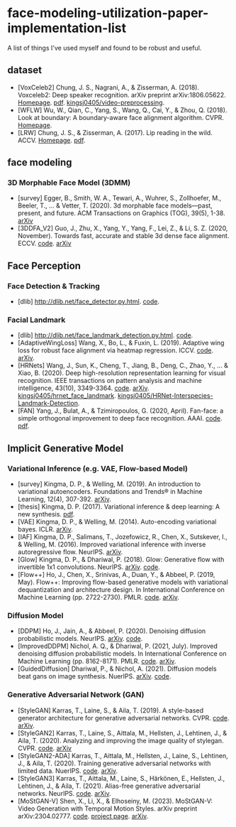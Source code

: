 # face-modeling-utilization-paper-implementation-list
A list of things I've used myself and found to be robust and useful.

## dataset

- [VoxCeleb2] Chung, J. S., Nagrani, A., & Zisserman, A. (2018). Voxceleb2: Deep speaker recognition. arXiv preprint arXiv:1806.05622. [Homepage](https://www.robots.ox.ac.uk/~vgg/data/voxceleb/vox2.html). [pdf](https://www.robots.ox.ac.uk/~vgg/publications/2018/Chung18a/chung18a.pdf). [kingsj0405/video-preprocessing](https://github.com/kingsj0405/video-preprocessing).
- [WFLW] Wu, W., Qian, C., Yang, S., Wang, Q., Cai, Y., & Zhou, Q. (2018). Look at boundary: A boundary-aware face alignment algorithm. CVPR. [Homepage](https://wywu.github.io/projects/LAB/WFLW.html).
- [LRW] Chung, J. S., & Zisserman, A. (2017). Lip reading in the wild. ACCV. [Homepage](https://www.robots.ox.ac.uk/~vgg/data/lip_reading/lrw1.html). [pdf](https://www.robots.ox.ac.uk/~vgg/publications/2016/Chung16/chung16.pdf).

## face modeling

### 3D Morphable Face Model (3DMM)
- [survey] Egger, B., Smith, W. A., Tewari, A., Wuhrer, S., Zollhoefer, M., Beeler, T., ... & Vetter, T. (2020). 3d morphable face models—past, present, and future. ACM Transactions on Graphics (TOG), 39(5), 1-38. [arXiv](https://arxiv.org/abs/1909.01815)
- [3DDFA_V2] Guo, J., Zhu, X., Yang, Y., Yang, F., Lei, Z., & Li, S. Z. (2020, November). Towards fast, accurate and stable 3d dense face alignment. ECCV. [code](https://github.com/cleardusk/3DDFA_V2). [arXiv](https://arxiv.org/abs/2009.09960)

## Face Perception

### Face Detection & Tracking
- [dlib] http://dlib.net/face_detector.py.html. [code](http://dlib.net/face_detector.py.html).

### Facial Landmark
- [dlib] http://dlib.net/face_landmark_detection.py.html. [code](http://dlib.net/face_landmark_detection.py.html).
- [AdaptiveWingLoss] Wang, X., Bo, L., & Fuxin, L. (2019). Adaptive wing loss for robust face alignment via heatmap regression. ICCV. [code](https://github.com/protossw512/AdaptiveWingLoss). [arXiv](https://arxiv.org/abs/1904.07399).
- [HRNets] Wang, J., Sun, K., Cheng, T., Jiang, B., Deng, C., Zhao, Y., ... & Xiao, B. (2020). Deep high-resolution representation learning for visual recognition. IEEE transactions on pattern analysis and machine intelligence, 43(10), 3349-3364. [code](https://github.com/HRNet/HRNet-Facial-Landmark-Detection). [arXiv](https://arxiv.org/abs/1908.07919). [kingsj0405/hrnet_face_landmark](https://github.com/kingsj0405/hrnet_face_landmark). [kingsj0405/HRNet-Interspecies-Landmark-Detection](https://github.com/kingsj0405/HRNet-Interspecies-Landmark-Detection).
- [FAN] Yang, J., Bulat, A., & Tzimiropoulos, G. (2020, April). Fan-face: a simple orthogonal improvement to deep face recognition. AAAI. [code](https://github.com/1adrianb/face-alignment). [pdf](https://www.adrianbulat.com/downloads/AAAI20/FANFace.pdf).

## Implicit Generative Model

### Variational Inference (e.g. VAE, Flow-based Model)
- [survey] Kingma, D. P., & Welling, M. (2019). An introduction to variational autoencoders. Foundations and Trends® in Machine Learning, 12(4), 307-392. [arXiv](https://arxiv.org/abs/1906.02691).
- [thesis] Kingma, D. P. (2017). Variational inference & deep learning: A new synthesis. [pdf](https://pure.uva.nl/ws/files/17891313/Thesis.pdf).
- [VAE] Kingma, D. P., & Welling, M. (2014). Auto-encoding variational bayes. ICLR. [arXiv](https://arxiv.org/abs/1312.6114).
- [IAF] Kingma, D. P., Salimans, T., Jozefowicz, R., Chen, X., Sutskever, I., & Welling, M. (2016). Improved variational inference with inverse autoregressive flow. NeurIPS. [arXiv](https://arxiv.org/abs/1606.04934). 
- [Glow] Kingma, D. P., & Dhariwal, P. (2018). Glow: Generative flow with invertible 1x1 convolutions. NeurIPS. [arXiv](https://arxiv.org/abs/1807.03039). [code](https://github.com/openai/glow).
- [Flow++] Ho, J., Chen, X., Srinivas, A., Duan, Y., & Abbeel, P. (2019, May). Flow++: Improving flow-based generative models with variational dequantization and architecture design. In International Conference on Machine Learning (pp. 2722-2730). PMLR. [code](https://github.com/aravindsrinivas/flowpp). [arXiv](https://arxiv.org/abs/1902.00275).

### Diffusion Model
- [DDPM] Ho, J., Jain, A., & Abbeel, P. (2020). Denoising diffusion probabilistic models. NeurIPS. [arXiv](https://arxiv.org/abs/2006.11239). [code](https://github.com/hojonathanho/diffusion).
- [ImprovedDDPM] Nichol, A. Q., & Dhariwal, P. (2021, July). Improved denoising diffusion probabilistic models. In International Conference on Machine Learning (pp. 8162-8171). PMLR. [code](https://github.com/openai/improved-diffusion). [arXiv](https://arxiv.org/abs/2102.09672).
- [GuidedDiffusion] Dhariwal, P., & Nichol, A. (2021). Diffusion models beat gans on image synthesis. NuerIPS. [arXiv](https://arxiv.org/abs/2105.05233). [code](https://github.com/openai/guided-diffusion).

### Generative Adversarial Network (GAN)
- [StyleGAN] Karras, T., Laine, S., & Aila, T. (2019). A style-based generator architecture for generative adversarial networks. CVPR. [code](https://github.com/NVlabs/stylegan). [arXiv](https://arxiv.org/abs/1812.04948).
- [StyleGAN2] Karras, T., Laine, S., Aittala, M., Hellsten, J., Lehtinen, J., & Aila, T. (2020). Analyzing and improving the image quality of stylegan. CVPR. [code](https://github.com/NVlabs/stylegan2). [arXiv](https://arxiv.org/abs/1912.04958)
- [StyleGAN2-ADA] Karras, T., Aittala, M., Hellsten, J., Laine, S., Lehtinen, J., & Aila, T. (2020). Training generative adversarial networks with limited data. NuerIPS. [code](https://github.com/NVlabs/stylegan2-ada-pytorch). [arXiv](https://arxiv.org/abs/2006.06676).
- [StyleGAN3] Karras, T., Aittala, M., Laine, S., Härkönen, E., Hellsten, J., Lehtinen, J., & Aila, T. (2021). Alias-free generative adversarial networks. NeurIPS. [code](https://github.com/NVlabs/stylegan3). [arXiv](https://arxiv.org/abs/2106.12423).
- [MoStGAN-V] Shen, X., Li, X., & Elhoseiny, M. (2023). MoStGAN-V: Video Generation with Temporal Motion Styles. arXiv preprint arXiv:2304.02777. [code](https://github.com/xiaoqian-shen/MoStGAN-V). [project page](https://xiaoqian-shen.github.io/MoStGAN-V/). [arXiv](https://arxiv.org/abs/2304.02777).
